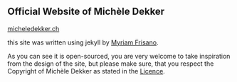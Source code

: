 ## Official Website of Michèle Dekker

[micheledekker.ch](http://micheledekker.ch)

this site was written using jekyll by [Myriam Frisano](http://halfapx.com). 

As you can see it is open-sourced, you are very welcome to take inspiration from the design of the site, but please make sure, that you respect the Copyright of Michèle Dekker as stated in the [Licence](https://github.com/michelesgallery/michelesgallery.github.io/blob/source/LICENSE).